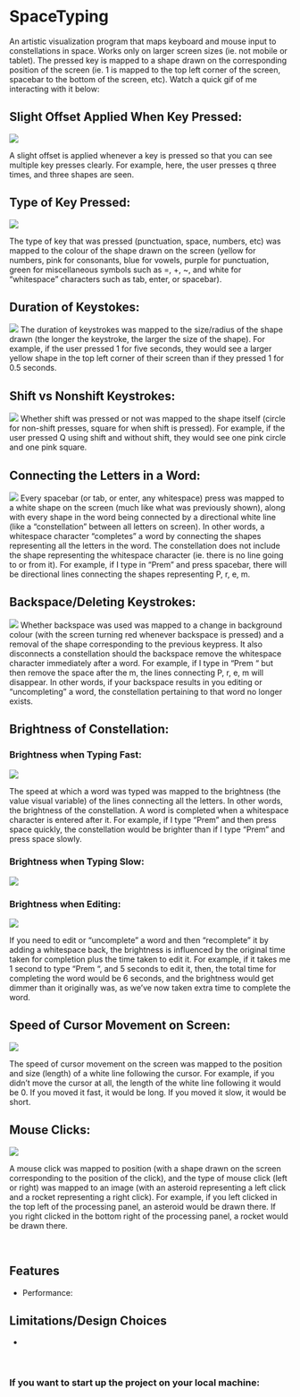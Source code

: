 # SpaceTyping

An artistic visualization program that maps keyboard and mouse input to constellations in space. Works only on larger screen sizes (ie.
not mobile or tablet). The pressed key is mapped to a shape drawn on the corresponding position of the screen (ie. 1 is mapped to the 
top left corner of the screen, spacebar to the bottom of the screen, etc). Watch a quick gif of me interacting with it below:

## Slight Offset Applied When Key Pressed:
![](gifs/Offset.gif)

A slight offset is applied whenever a key is pressed so that you can see multiple key presses clearly. For example,
here, the user presses q three times, and three shapes are seen.

## Type of Key Pressed:
![](gifs/Type.gif)

The type of key that was pressed (punctuation, space, numbers, etc) was mapped to the colour of the shape drawn on the screen (yellow 
for numbers, pink for consonants, blue for vowels, purple for punctuation, green for miscellaneous symbols such as =, +, ~, and white 
for “whitespace” characters such as tab, enter, or spacebar).

## Duration of Keystokes:
![](gifs/Duration.gif)
The duration of keystrokes was mapped to the size/radius of the shape drawn (the longer the keystroke, the larger the size of the shape). 
For example, if the user pressed 1 for five seconds, they would see a larger yellow shape in the top left corner of their screen than if 
they pressed 1 for 0.5 seconds.	

## Shift vs Nonshift Keystrokes:
![](gifs/Shift.gif)
Whether shift was pressed or not was mapped to the shape itself (circle for non-shift presses, square for when shift is pressed). 
For example, if the user pressed Q using shift and without shift, they would see one pink circle and one pink square. 	

## Connecting the Letters in a Word:
![](gifs/Connect.gif)
Every spacebar (or tab, or enter, any whitespace) press was mapped to a white shape on the screen (much like what was previously shown), 
along with every shape in the word being connected by a directional white line (like a “constellation” between all letters on screen). 
In other words, a whitespace character “completes” a word by connecting the shapes representing all the letters in the word. 
The constellation does not include the shape representing the whitespace character (ie. there is no line going to or from it). 
For example, if I type in “Prem” and press spacebar, there will be directional lines connecting the shapes representing P, r, e, m.

## Backspace/Deleting Keystrokes:
![](gifs/Delete.gif)
Whether backspace was used was mapped to a change in background colour (with the screen turning red whenever backspace is pressed) and a 
removal of the shape corresponding to the previous keypress. It also disconnects a constellation should the backspace remove the whitespace 
character immediately after a word. For example, if I type in “Prem “ but then remove the space after the m, the lines connecting P, r, e, m 
will disappear. In other words, if your backspace results in you editing or “uncompleting” a word, the constellation pertaining to that word no longer exists.

## Brightness of Constellation:
### Brightness when Typing Fast:
![](gifs/BrightnessFast.gif)

The speed at which a word was typed was mapped to the brightness (the value visual variable) of the lines connecting all the letters. 
In other words, the brightness of the constellation. A word is completed when a whitespace character is entered after it. For example, if I type “Prem” and then 
press space quickly, the constellation would be brighter than if I type “Prem” and press space slowly. 

### Brightness when Typing Slow:
![](gifs/BrightnessSlow.gif)

### Brightness when Editing:
![](gifs/BrightnessEditing.gif)

If you need to edit or “uncomplete” a word and then 
“recomplete” it by adding a whitespace back, the brightness is influenced by the original time taken for completion plus the time taken to edit it. 
For example, if it takes me 1 second to type “Prem “, and 5 seconds to edit it, then, the total time for completing the word would be 6 seconds, and the brightness 
would get dimmer than it originally was, as we’ve now taken extra time to complete the word.

## Speed of Cursor Movement on Screen:
![](gifs/CursorMovement.gif)

The speed of cursor movement on the screen was mapped to the position and size (length) of a white line following the cursor. 
For example, if you didn’t move the cursor at all, the length of the white line following it would be 0. If you moved it fast, it would be long. 
If you moved it slow, it would be short.

## Mouse Clicks:
![](gifs/Click.gif)

A mouse click was mapped to position (with a shape drawn on the screen corresponding to the position of the click), and the type of mouse click 
(left or right) was mapped to an image (with an asteroid representing a left click and a rocket representing a right click). 
For example, if you left clicked in the top left of the processing panel, an asteroid would be drawn there. 
If you right clicked in the bottom right of the processing panel, a rocket would be drawn there.

&nbsp;

## Features

- Performance: 
&nbsp;

## Limitations/Design Choices

-
&nbsp;

### If you want to start up the project on your local machine:

